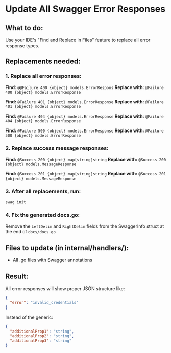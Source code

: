 # Update All Swagger Error Responses

## What to do:
Use your IDE's "Find and Replace in Files" feature to replace all error response types.

## Replacements needed:

### 1. Replace all error responses:
**Find:** `@@Failure 400 {object} models.ErrorRespons`
**Replace with:** `@Failure 400 {object} models.ErrorResponse`

**Find:** `@Failure 401 {object} models.ErrorResponse`
**Replace with:** `@Failure 401 {object} models.ErrorResponse`

**Find:** `@Failure 404 {object} models.ErrorResponse`
**Replace with:** `@Failure 404 {object} models.ErrorResponse`

**Find:** `@Failure 500 {object} models.ErrorResponse`
**Replace with:** `@Failure 500 {object} models.ErrorResponse`

### 2. Replace success message responses:
**Find:** `@Success 200 {object} map[string]string`
**Replace with:** `@Success 200 {object} models.MessageResponse`

**Find:** `@Success 201 {object} map[string]string`
**Replace with:** `@Success 201 {object} models.MessageResponse`

### 3. After all replacements, run:
```bash
swag init
```

### 4. Fix the generated docs.go:
Remove the `LeftDelim` and `RightDelim` fields from the SwaggerInfo struct at the end of `docs/docs.go`

## Files to update (in internal/handlers/):
- All .go files with Swagger annotations

## Result:
All error responses will show proper JSON structure like:
```json
{
  "error": "invalid_credentials"
}
```

Instead of the generic:
```json
{
  "additionalProp1": "string",
  "additionalProp2": "string",
  "additionalProp3": "string"
}
```
